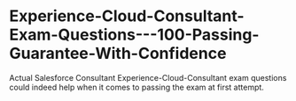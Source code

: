 # Experience-Cloud-Consultant-Exam-Questions---100-Passing-Guarantee-With-Confidence
Actual Salesforce Consultant Experience-Cloud-Consultant exam questions could indeed help when it comes to passing the exam at first attempt.
